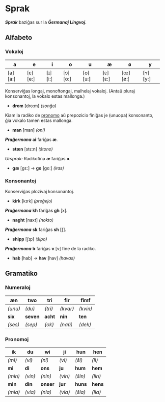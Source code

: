 # Sprak

***Sprak*** baziĝas sur la ***Ĝermanaj Lingvoj***.

## Alfabeto

### Vokaloj

|**a**|**e**|**i**|**o**|**u**|**æ**|**ø**|**y**|
|-|-|-|-|-|-|-|-|
|[a] [a:]|[ɛ] [e:]|[ɪ] [i:]|[ɔ] [o:]|[ʊ] [u:]|[ɛ] [ɛ:]|[œ] [ø:]|[ʏ] [y:]|

Konserviĝas longaj, monoftongaj, malhelaj vokaloj. (Antaŭ pluraj konsonantoj, la vokalo estas mallonga.)

* **drom** [dro:m] *(sonĝo)*

Kiam la radiko de [pronomo](#pronomoj) aŭ prepozicio finiĝas je (unuopa) konsonanto, ĝia vokalo tamen estas mallonga.

* **man** [man] *(oni)*

***Praĝermana*** **ai** fariĝas **æ**.

* **stæn** [stɛ:n] *(ŝtono)*

*Ursprak:* Radikofina **æ** fariĝas **o**.

* **gæ** [gɛ:] → **go** [go:] *(iras)*

### Konsonantoj

Konserviĝas plozivaj konsonantoj.

* **kirk** [kɪrk] *(preĝejo)*

***Praĝermana*** **kh** fariĝas **gh** [x].

* **naght** [naxt] *(nokto)*

***Praĝermana*** **sk** fariĝas **sh** [ʃ].

* **shipp** [ʃɪp] *(ŝipo)*

***Praĝermana*** **b** fariĝas **v** [v] fine de la radiko.

* **hab** [hab] → **hav** [hav] *(havas)*

## Gramatiko

### Numeraloj

|**æn**|**two**|**tri**|**fir**|**fimf**|
|-|-|-|-|-|
|*(unu)*|*(du)*|*(tri)*|*(kvar)*|*(kvin)*|
|**six**|**seven**|**acht**|**nin**|**ten**|
|*(ses)*|*(sep)*|*(ok)*|*(naŭ)*|*(dek)*|

### Pronomoj

|**ik**|**du**|**wi**|**ji**|**hun**|**hen**|
|-|-|-|-|-|-|
|*(mi)*|*(vi)*|*(ni)*|*(vi)*|*(ŝi)*|*(li)*|
|**mi**|**di**|**ons**|**ju**|**hum**|**hem**|
|*(min)*|*(vin)*|*(nin)*|*(vin)*|*(ŝin)*|*(lin)*|
|**min**|**din**|**onser**|**jur**|**huns**|**hens**|
|*(mia)*|*(via)*|*(nia)*|*(via)*|*(ŝia)*|*(lia)*|

